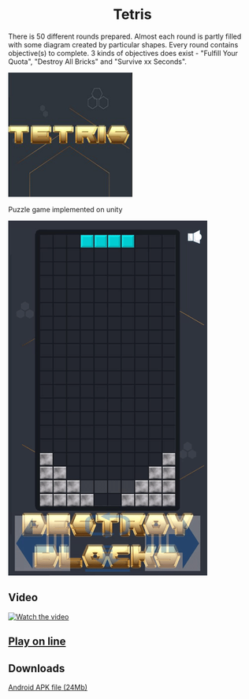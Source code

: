<h1 align="center">Tetris</h1>

There is 50 different rounds prepared. Almost each round is partly filled with some diagram created by particular shapes. 
Every round contains objective(s) to complete. 
3 kinds of objectives does exist - 
"Fulfill Your Quota", 
"Destroy All Bricks" and
"Survive xx Seconds".

<img src="https://github.com/VanurikV/Tetris/blob/main/Img/Icon.png?raw=true" width="50%">

Puzzle game implemented on unity

![Demo](https://github.com/VanurikV/Tetris/blob/main/Img/GameGif.gif?raw=true)


## Video

[![Watch the video](https://img.youtube.com/vi/FIySEEM5yE4/hqdefault.jpg)](https://youtu.be/FIySEEM5yE4)




## [Play on line](https://vanurikv.github.io/Tetris/index.html)

## Downloads
[Android APK file (24Mb)](https://github.com/VanurikV/Tetris/raw/main/Etc/Tetris.apk?raw=true)


